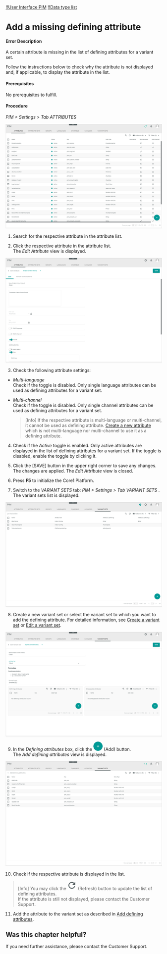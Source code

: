 [!!User Interface PIM](/PIM/UserInterface/00_UserInterface.md)
[!!Data type list](/PIM/UserInterface/04_DataTypeList.md)


# Add a missing defining attribute

#### Error Description
A certain attribute is missing in the list of defining attributes for a variant set.

Follow the instructions below to check why the attribute is not displayed and, if applicable, to display the attribute in the list.

#### Prerequisites

No prerequisites to fulfill.

#### Procedure
*PIM > Settings > Tab ATTRIBUTES*

![Attributes](/Assets/Screenshots/PIM/Settings/Attributes/Attributes.png "[Attributes]")

1. Search for the respective attribute in the attribute list.

2. Click the respective attribute in the attribute list.   
  The *Edit Attribute* view is displayed.

  ![Edit attribute](/Assets/Screenshots/PIM/Settings/Attributes/EditAttribute_Data.png "[Edit attribute]")

3. Check the following attribute settings:
  - *Multi-language*      
    Check if the toggle is disabled. Only single language attributes can be used as defining attributes for a variant set.
  - *Multi-channel*      
    Check if the toggle is disabled. Only single channel attributes can be used as defining attributes for a variant set.

    > [Info] If the respective attribute is multi-language or multi-channel, it cannot be used as defining attribute. [Create a new attribute](/PIM/Integration/01_ManageAttributes.md#create-an-attribute) which is not multi-language nor multi-channel to use it as a defining attribute.    

4. Check if the *Active* toggle is enabled. Only active attributes are displayed in the list of defining attributes for a variant set. If the toggle is disabled, enable the toggle by clicking it.

5. Click the [SAVE] button in the upper right corner to save any changes.   
  The changes are applied. The *Edit Attribute* view is closed.

6. Press **F5** to initialize the Core1 Platform.

7. Switch to the *VARIANT SETS* tab: *PIM > Settings > Tab VARIANT SETS* .      
  The variant sets list is displayed.

  ![Variant sets](/Assets/Screenshots/PIM/Settings/VariantSets/VariantSets.png "[Variant sets]")

8. Create a new variant set or select the variant set to which you want to add the defining attribute. For detailed information, see [Create a variant set](/PIM/Integration/07_ManageVariantSets.md#create-a-variant-set) or [Edit a variant set](/PIM/Integration/07_ManageVariantSets.md#edit-a-variant-set).

  ![Formulas](/Assets/Screenshots/PIM/Settings/VariantSets/Formulas.png "[Formulas]")

9. In the *Defining attributes* box, click the ![Add](/Assets/Icons/Plus01.png "[Add]") (Add) button.   
  The *Add defining attributes* view is displayed.

  ![Add defining attributes](/Assets/Screenshots/PIM/Settings/VariantSets/AddDefiningAttributes.png "[Add defining attributes]")

10. Check if the respective attribute is displayed in the list.

  > [Info] You may click the ![Refresh](/Assets/Icons/Refresh01.png "[Refresh]") (Refresh) button to update the list of defining attributes.    
  If the attribute is still not displayed, please contact the Customer Support.    

11. Add the attribute to the variant set as described in [Add defining attributes](/PIM/Integration/07_ManageVariantSets.md#add-defining-attributes).



## Was this chapter helpful?

If you need further assistance, please contact the Customer Support.
